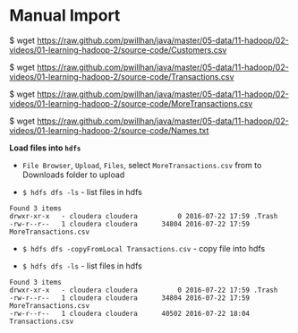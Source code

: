 # Manual Import

$ wget https://raw.github.com/pwillhan/java/master/05-data/11-hadoop/02-videos/01-learning-hadoop-2/source-code/Customers.csv

$ wget https://raw.github.com/pwillhan/java/master/05-data/11-hadoop/02-videos/01-learning-hadoop-2/source-code/Transactions.csv

$ wget https://raw.github.com/pwillhan/java/master/05-data/11-hadoop/02-videos/01-learning-hadoop-2/source-code/MoreTransactions.csv

$ wget https://raw.github.com/pwillhan/java/master/05-data/11-hadoop/02-videos/01-learning-hadoop-2/source-code/Names.txt

**Load files into `hdfs`**

- `File Browser`, `Upload`, `Files`, select `MoreTransactions.csv` from to Downloads folder to upload

- `$ hdfs dfs -ls` - list files in hdfs

```
Found 3 items
drwxr-xr-x   - cloudera cloudera          0 2016-07-22 17:59 .Trash
-rw-r--r--   1 cloudera cloudera      34804 2016-07-22 17:59 MoreTransactions.csv
```

- `$ hdfs dfs -copyFromLocal Transactions.csv` - copy file into hdfs

- `$ hdfs dfs -ls` - list files in hdfs

```
Found 3 items
drwxr-xr-x   - cloudera cloudera          0 2016-07-22 17:59 .Trash
-rw-r--r--   1 cloudera cloudera      34804 2016-07-22 17:59 MoreTransactions.csv
-rw-r--r--   1 cloudera cloudera      40502 2016-07-22 18:04 Transactions.csv
```

